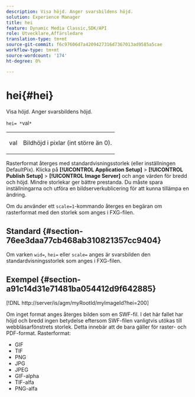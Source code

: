 ```yaml
---
description: Visa höjd. Anger svarsbildens höjd.
solution: Experience Manager
title: hei
feature: Dynamic Media Classic,SDK/API
role: Utvecklare,Affärsledare
translation-type: tm+mt
source-git-commit: f6c97606d7a4209427316d7367013ad9585a5cae
workflow-type: tm+mt
source-wordcount: '174'
ht-degree: 0%

---
```



# hei{#hei}

Visa höjd. Anger svarsbildens höjd.

`hei= *`val`*`

<table id="simpletable_627E67D201744588815325F3C55F76A5"> 
 <tr class="strow"> 
  <td class="stentry"> <p><span class="codeph"> <span class="varname"> val</span></span> </p> </td> 
  <td class="stentry"> <p>Bildhöjd i pixlar (int större än 0). </p></td> 
 </tr> 
</table>

Rasterformat återges med standardvisningsstorlek (eller inställningen DefaultPix). Klicka på **[!UICONTROL Application Setup]** > **[!UICONTROL Publish Setup]** > **[!UICONTROL Image Server]** och ange värden för bredd och höjd. Mindre storlekar ger bättre prestanda. Du måste spara inställningarna och utföra en bildserverkublicering för att kunna tillämpa en ändring.

Om du använder ett `scale=1`-kommando återges en begäran om rasterformat med den storlek som anges i FXG-filen.

## Standard {#section-76ee3daa77cb468ab310821357cc9404}

Om varken `wid=`, `hei=` eller `scale=` anges är svarsbilden den standardvisningsstorlek som anges i FXG-filen.

## Exempel {#section-a91c14d31e71481ba054412d9f642885}

[!DNL http://server/is/agm/myRootId/myImageId?hei=200]

Om inget format anges återges bilden som en SWF-fil. I det här fallet har höjd och bredd ingen betydelse eftersom SWF-filen vanligtvis utökas till webbläsarfönstrets storlek. Detta innebär att de bara gäller för raster- och PDF-format. Rasterformat:

* GIF
* TIF
* PNG
* JPG
* JPEG
* GIF-alpha
* TIF-alfa
* PNG-alfa

